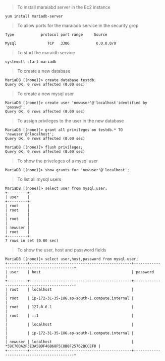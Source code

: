 > To install maraiabd server in the Ec2 instance

```
yum install mariadb-server
```

> To allow ports for the maraiadb service in the security grop

```
Type            protocol port range     Source

Mysql	           TCP	 3306            0.0.0.0/0
```


> To start the maraidb service
```
systemctl start mariadb
```

> To create a new database
```
MariaDB [(none)]> create database testdb;
Query OK, 0 rows affected (0.00 sec)
```

> To create a new mysql user
```
MariaDB [(none)]> create user 'newuser'@'localhost'identified by 'passwd';
Query OK, 0 rows affected (0.00 sec)
```

> To assign privileges to the user in the new database
```
MariaDB [(none)]> grant all privileges on testdb.* TO 'newuser'@'localhost';
Query OK, 0 rows affected (0.00 sec)

MariaDB [(none)]> flush privileges;
Query OK, 0 rows affected (0.00 sec)
```

> To show the priveleges of a mysql user
```
MariaDB [(none)]> show grants for 'newuser'@'localhost';
```

> To list all mysql users
```
MariaDB [(none)]> select user from mysql.user;
+---------+
| user    |
+---------+
| root    |
| root    |
|         |
| root    |
|         |
| newuser |
| root    |
+---------+
7 rows in set (0.00 sec)
```
> To show the user, host and password fields
```
MariaDB [(none)]> select user,host,password from mysql.user;
+---------+----------------------------------------------+-------------------------------------------+
| user    | host                                         | password                                  |
+---------+----------------------------------------------+-------------------------------------------+
| root    | localhost                                    |                                           |
| root    | ip-172-31-35-186.ap-south-1.compute.internal |                                           |
| root    | 127.0.0.1                                    |                                           |
| root    | ::1                                          |                                           |
|         | localhost                                    |                                           |
|         | ip-172-31-35-186.ap-south-1.compute.internal |                                           |
| newuser | localhost                                    | *59C70DA2F3E3A5BDF46B68F5C8B8F25762BCCEF0 |
+---------+----------------------------------------------+-------------------------------------------+
```
	
